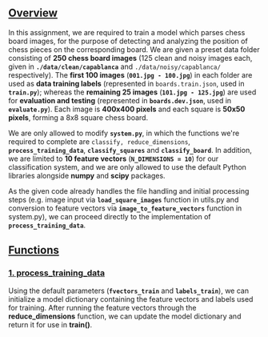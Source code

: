 ## <ins>**Overview**</ins>

In this assignment, we are required to train a model which parses chess board images, for the purpose of detecting and analyzing the position of chess pieces on the corresponding board. We are given a preset data folder consisting of **250 chess board images** (125 clean and noisy images each, given in **`./data/clean/capablanca`** and `./data/noisy/capablanca/` respectively). The **first 100 images** (**`001.jpg - 100.jpg`**) in each folder are used as **data training labels** (represented in `boards.train.json`, used in **`train.py`**); whereas the **remaining 25 images** (**`101.jpg - 125.jpg`**) are used for **evaluation and testing** (represented in **`boards.dev.json`**, used in **`evaluate.py`**). Each image is **400x400 pixels** and each square is **50x50 pixels**, forming a 8x8 square chess board.

We are only allowed to modify **`system.py`**, in which the functions we're required to complete are `classify, reduce_dimensions`, **`process_training_data`**, **`classify_squares`** and **`classify_board`**. In addition, we are limited to **10 feature vectors** (**`N_DIMENSIONS = 10`**) for our classification system, and we are only allowed to use the default Python libraries alongside **numpy** and **scipy** packages.

As the given code already handles the file handling and initial processing steps (e.g. image input via **`load_square_images`** function in utils.py and conversion to feature vectors via **`image_to_feature_vectors`** function in system.py), we can proceed directly to the implementation of **`process_training_data`**.

## **<ins>Functions</ins>**

### <ins>1\. process\_training\_data</ins>

Using the default parameters (**`fvectors_train`** and **`labels_train`**), we can initialize a model dictionary containing the feature vectors and labels used for training. After running the feature vectors through the **reduce\_dimensions** function, we can update the model dictionary and return it for use in **train()**.